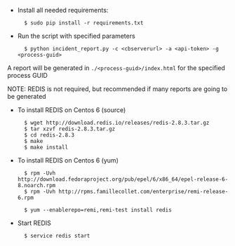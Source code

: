 * Install all needed requirements:

        $ sudo pip install -r requirements.txt

* Run the script with specified parameters

        $ python incident_report.py -c <cbserverurl> -a <api-token> -g <process-guid>

A report will be generated in `./<process-guid>/index.html` for the specified process GUID

NOTE: REDIS is not required, but recommended if many reports are going to be generated

* To install REDIS on Centos 6 (source)

        $ wget http://download.redis.io/releases/redis-2.8.3.tar.gz
        $ tar xzvf redis-2.8.3.tar.gz
        $ cd redis-2.8.3
        $ make
        $ make install

* To install REDIS on Centos 6 (yum)

        $ rpm -Uvh http://download.fedoraproject.org/pub/epel/6/x86_64/epel-release-6-8.noarch.rpm
        $ rpm -Uvh http://rpms.famillecollet.com/enterprise/remi-release-6.rpm

        $ yum --enablerepo=remi,remi-test install redis

* Start REDIS

        $ service redis start


